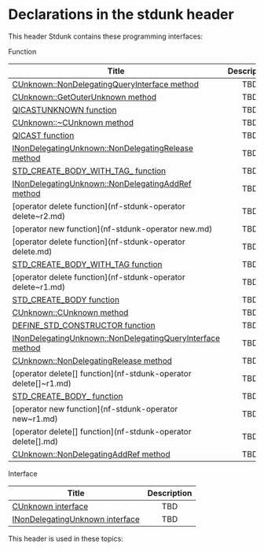 # Declarations in the stdunk header
This header Stdunk contains these programming interfaces:

Function

| Title        | Description    |
| ------------- |:-------------:|
| [CUnknown::NonDelegatingQueryInterface method](nf-stdunk-cunknown-nondelegatingqueryinterface.md) | TBD |
| [CUnknown::GetOuterUnknown method](nf-stdunk-cunknown-getouterunknown.md) | TBD |
| [QICASTUNKNOWN function](nf-stdunk-qicastunknown.md) | TBD |
| [CUnknown::~CUnknown method](nf-stdunk-cunknown-~cunknown.md) | TBD |
| [QICAST function](nf-stdunk-qicast.md) | TBD |
| [INonDelegatingUnknown::NonDelegatingRelease method](nf-stdunk-inondelegatingunknown-nondelegatingrelease.md) | TBD |
| [STD_CREATE_BODY_WITH_TAG_ function](nf-stdunk-std-create-body-with-tag-.md) | TBD |
| [INonDelegatingUnknown::NonDelegatingAddRef method](nf-stdunk-inondelegatingunknown-nondelegatingaddref.md) | TBD |
| [operator delete function](nf-stdunk-operator delete~r2.md) | TBD |
| [operator new function](nf-stdunk-operator new.md) | TBD |
| [operator delete function](nf-stdunk-operator delete.md) | TBD |
| [STD_CREATE_BODY_WITH_TAG function](nf-stdunk-std-create-body-with-tag.md) | TBD |
| [operator delete function](nf-stdunk-operator delete~r1.md) | TBD |
| [STD_CREATE_BODY function](nf-stdunk-std-create-body.md) | TBD |
| [CUnknown::CUnknown method](nf-stdunk-cunknown-cunknown.md) | TBD |
| [DEFINE_STD_CONSTRUCTOR function](nf-stdunk-define-std-constructor.md) | TBD |
| [INonDelegatingUnknown::NonDelegatingQueryInterface method](nf-stdunk-inondelegatingunknown-nondelegatingqueryinterface.md) | TBD |
| [CUnknown::NonDelegatingRelease method](nf-stdunk-cunknown-nondelegatingrelease.md) | TBD |
| [operator delete[] function](nf-stdunk-operator delete[]~r1.md) | TBD |
| [STD_CREATE_BODY_ function](nf-stdunk-std-create-body-.md) | TBD |
| [operator new function](nf-stdunk-operator new~r1.md) | TBD |
| [operator delete[] function](nf-stdunk-operator delete[].md) | TBD |
| [CUnknown::NonDelegatingAddRef method](nf-stdunk-cunknown-nondelegatingaddref.md) | TBD |
Interface

| Title        | Description    |
| ------------- |:-------------:|
| [CUnknown interface](nl-stdunk-cunknown.md) | TBD |
| [INonDelegatingUnknown interface](nn-stdunk-inondelegatingunknown.md) | TBD |

This header is used in these topics:

